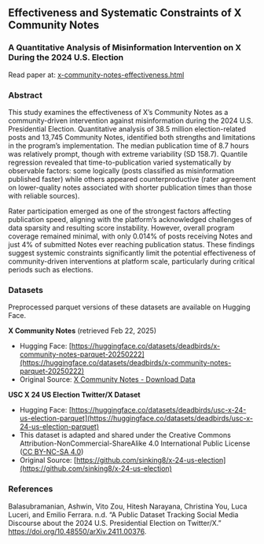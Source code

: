 ## Effectiveness and Systematic Constraints of X Community Notes
### A Quantitative Analysis of Misinformation Intervention on X During the 2024 U.S. Election

Read paper at: [x-community-notes-effectiveness.html](https://jefedigital.github.io/x-community-notes-effectiveness/papers/final/x-community-notes-effectiveness.html)

### Abstract

This study examines the effectiveness of X’s Community Notes as a community-driven intervention against misinformation during the 2024 U.S. Presidential Election. Quantitative analysis of 38.5 million election-related posts and 13,745 Community Notes, identified both strengths and limitations in the program’s implementation. The median publication time of 8.7 hours was relatively prompt, though with extreme variability (SD 158.7). Quantile regression revealed that time-to-publication varied systematically by observable factors: some logically (posts classified as misinformation published faster) while others appeared counterproductive (rater agreement on lower-quality notes associated with shorter publication times than those with reliable sources). 

Rater participation emerged as one of the strongest factors affecting publication speed, aligning with the platform’s acknowledged challenges of data sparsity and resulting score instability. However, overall program coverage remained minimal, with only 0.014% of posts receiving Notes and just 4% of submitted Notes ever reaching publication status. These findings suggest systemic constraints significantly limit the potential effectiveness of community-driven interventions at platform scale, particularly during critical periods such as elections.

### Datasets

Preprocessed parquet versions of these datasets are available on Hugging Face.


**X Community Notes** (retrieved Feb 22, 2025)

- Hugging Face: [https://huggingface.co/datasets/deadbirds/x-community-notes-parquet-20250222](https://huggingface.co/datasets/deadbirds/x-community-notes-parquet-20250222)
- Original Source: [X Community Notes - Download Data](https://x.com/i/communitynotes/download-data)


**USC X 24 US Election Twitter/X Dataset**

- Hugging Face: [https://huggingface.co/datasets/deadbirds/usc-x-24-us-election-parquet](https://huggingface.co/datasets/deadbirds/usc-x-24-us-election-parquet)
- This dataset is adapted and shared under the Creative Commons Attribution-NonCommercial-ShareAlike 4.0 International Public License ([CC BY-NC-SA 4.0](https://creativecommons.org/licenses/by-nc-sa/4.0/))
- Original Source: [https://github.com/sinking8/x-24-us-election](https://github.com/sinking8/x-24-us-election)

### References

Balasubramanian, Ashwin, Vito Zou, Hitesh Narayana, Christina You, Luca Luceri, and Emilio Ferrara. n.d. “A Public Dataset Tracking Social Media Discourse about the 2024 U.S. Presidential Election on Twitter/X.” https://doi.org/10.48550/arXiv.2411.00376.

